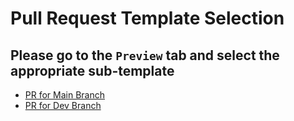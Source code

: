 # Pull Request Template Selection

## Please go to the `Preview` tab and select the appropriate sub-template

* [PR for Main Branch](?expand=1&template=main.md)
* [PR for Dev Branch](?expand=1&template=dev.md)
